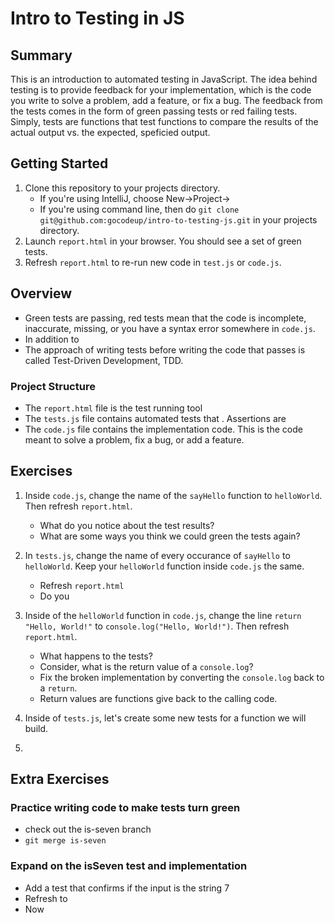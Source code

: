 # Intro to Testing in JS

## Summary
This is an introduction to automated testing in JavaScript. The idea behind testing is to provide feedback for your implementation, which is the code you write to solve a problem, add a feature, or fix a bug. The feedback from the tests comes in the form of green passing tests or red failing tests. Simply, tests are functions that test functions to compare the results of the actual output vs. the expected, speficied output.

## Getting Started
1. Clone this repository to your projects directory.
    - If you're using IntelliJ, choose New->Project->
    - If you're using command line, then do `git clone git@github.com:gocodeup/intro-to-testing-js.git` in your projects directory.
2. Launch `report.html` in your browser. You should see a set of green tests.
3. Refresh `report.html` to re-run new code in `test.js` or `code.js`.


## Overview
- Green tests are passing, red tests mean that the code is incomplete, inaccurate, missing, or you have a syntax error somewhere in `code.js`.
- In addition to 
- The approach of writing tests before writing the code that passes is called Test-Driven Development, TDD. 

### Project Structure
- The `report.html` file is the test running tool
- The `tests.js` file contains automated tests that . Assertions are 
- The `code.js` file contains the implementation code. This is the code meant to solve a problem, fix a bug, or add a feature.


## Exercises 

1. Inside `code.js`, change the name of the `sayHello` function to `helloWorld`. Then refresh `report.html`. 
    - What do you notice about the test results?
    - What are some ways you think we could green the tests again?

1. In `tests.js`, change the name of every occurance of `sayHello` to `helloWorld`. Keep your `helloWorld` function inside `code.js` the same. 
    - Refresh `report.html`
    - Do you

1. Inside of the `helloWorld` function in `code.js`, change the line `return "Hello, World!"` to `console.log("Hello, World!")`. Then refresh `report.html`.
    - What happens to the tests?
    - Consider, what is the return value of a `console.log`?
    - Fix the broken implementation by converting the `console.log` back to a `return`. 
    - Return values are functions give back to the calling code. 

1. Inside of `tests.js`, let's create some new tests for a function we will build.   


1. 



## Extra Exercises

### Practice writing code to make tests turn green

- check out the is-seven branch
- `git merge is-seven`


### Expand on the isSeven test and implementation
- Add a test that confirms if the input is the string 7
- Refresh to 
- Now